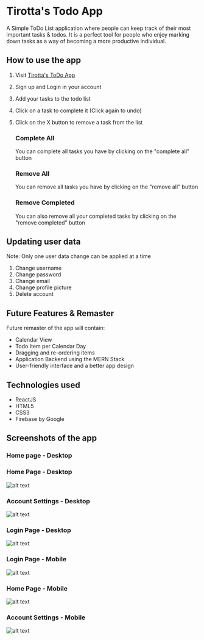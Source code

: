 # Tirotta's Todo App
A Simple  ToDo List application where people can keep track of their most important tasks & todos. It is a perfect tool for people who enjoy marking down tasks as a way of becoming a more productive individual.
## How to use the app
1. Visit [Tirotta's ToDo App](https://auth-practice-c0698.web.app)
2. Sign up and Login in your account
3. Add your tasks to the todo list
4. Click on a task to complete it (Click again to undo)
5. Click on the X button to remove a task from the list

	### Complete All 
	You can complete all tasks you have by clicking on the "complete all" button
	### Remove All
	You can remove all tasks you have by clicking on the "remove all" button
  	### Remove Completed
  	You can also remove all your completed tasks by clicking on the "remove completed" button
## Updating user data
Note: Only one user data change can be applied at a time
1. Change username
2. Change password
3. Change email
4. Change profile picture
5. Delete account
## Future Features & Remaster
Future remaster of the app will contain: 
* Calendar View
* Todo Item per Calendar Day
* Dragging and re-ordering items
* Application Backend using the MERN Stack
* User-friendly interface and a better app design
## Technologies used
* ReactJS
* HTML5
* CSS3
* Firebase by Google
## Screenshots of the app 

### Home page - Desktop
### Home Page - Desktop
![alt text](https://github.com/TirottaSoftware/tirottas-todo-app/blob/master/screenshots/home.PNG)
### Account Settings - Desktop
![alt text](https://github.com/TirottaSoftware/tirottas-todo-app/blob/master/screenshots/settings.PNG)
### Login Page - Desktop
![alt text](https://github.com/TirottaSoftware/tirottas-todo-app/blob/master/screenshots/login.PNG)
### Login Page - Mobile
![alt text](https://github.com/TirottaSoftware/tirottas-todo-app/blob/master/screenshots/login-mobile.PNG)
### Home Page - Mobile
![alt text](https://github.com/TirottaSoftware/tirottas-todo-app/blob/master/screenshots/home-mobile.PNG)
### Account Settings - Mobile
![alt text](https://github.com/TirottaSoftware/tirottas-todo-app/blob/master/screenshots/settings-mobile.PNG)
